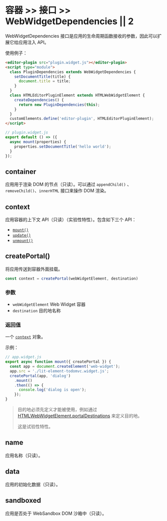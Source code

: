 # 容器 >> 接口 >> WebWidgetDependencies || 2

WebWidgetDependencies 接口是应用的生命周期函数接收的参数，因此可以扩展它给应用注入 API。

使用例子：

```html
<editor-plugin src="plugin.widget.js"></editor-plugin>
<script type="module">
  class PluginDependencies extends WebWidgetDependencies {
    setDocumentTitle(title) {
      document.title = title;
    }
  }
  class HTMLEditorPluginElement extends HTMLWebWidgetElement {
    createDependencies() {
      return new PluginDependencies(this);
    }
  }
  customElements.define('editor-plugin', HTMLEditorPluginElement);
</script>
```

```js
// plugin.widget.js
export default () => ({
  async mount(properties) {
    properties.setDocumentTitle('hello world');
  }
});
```

## container

应用用于渲染 DOM 的节点（只读）。可以通过 `appendChild()` 、`removeChild()`、`innerHTML` 接口来操作 DOM 渲染。

## context

应用容器的上下文 API（只读）（实验性特性）。包含如下三个 API：

* [`mount()`](./html-web-widget-element.md#mount)
* [`update()`](./html-web-widget-element.md#update)
* [`unmount()`](./html-web-widget-element.md#unmount)

## createPortal()

将应用传送到容器外面挂载。

```js
const context = createPortal(webWidgetElement, destination)
```

### 参数

* `webWidgetElement` Web Widget 容器
* `destination` 目的地名称

### 返回值

一个 [`context`](#context) 对象。

示例：

```js
// app.widget.js
export async function mount({ createPortal }) {
  const app = document.createElement('web-widget');
  app.src = './lit-element-todomvc.widget.js';
  createPortal(app, 'dialog')
    .mount()
    .then(() => {
      console.log('dialog is open');
    });
}
```

> 目的地必须先定义才能被使用，例如通过 [HTMLWebWidgetElement.portalDestinations](./html-web-widget-element.md#portaldestinations) 来定义目的地。
>
> 这是试验性特性。

## name

应用名称（只读）。

## data

应用的初始化数据（只读）。

## sandboxed

应用是否处于 WebSandbox DOM 沙箱中（只读）。